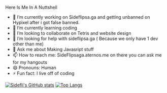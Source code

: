 
Here Is Me In A Nuttshell

- 🔭 I’m currently working on Sideflipsa.ga and getting unbanned on Hypixel after i got false banned.
- 🌱 I’m currently learning coding
- 👯 I’m looking to collaborate on Tetris and website design
- 🤔 I’m looking for help with sideflipsa.ga ( Because we only have 1 dev other than me)
- 💬 Ask me about Making Javasript stuff
- 📫 How to reach me: SideFlipsaga.aternos.me on there you can ask me for my hangouts
- 😄 Pronouns: Human
- ⚡ Fun fact: I live off of coding






[![Sidefli's GitHub stats](https://github-readme-stats.vercel.app/api?username=Sidefli)](https://github.com/anuraghazra/github-readme-stats)
[![Top Langs](https://github-readme-stats.vercel.app/api/top-langs/?username=SideFli)](https://github.com/anuraghazra/github-readme-stats)
